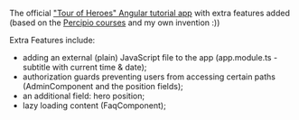 The official <a href="https://angular.io/tutorial">"Tour of Heroes" Angular tutorial app</a> with extra features added (based on the <a href="https://www.skillsoft.com/channel/angular-f3619a61-1944-11e7-b488-c198130a9b04?technologyandversion=84199&expertiselevel=84192">Percipio courses</a> and my own invention :))

Extra Features include:
- adding an external (plain) JavaScript file to the app (app.module.ts - subtitle with current time & date);
- authorization guards preventing users from accessing certain paths (AdminComponent and the position fields);
- an additional field: hero position;
- lazy loading content (FaqComponent);
